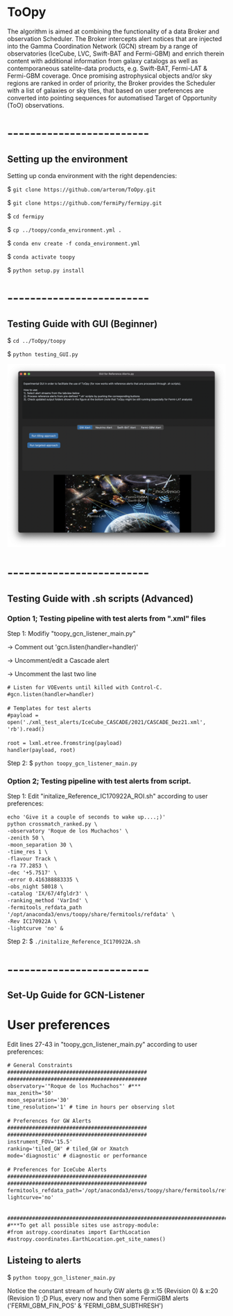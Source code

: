 # ToOpy
The algorithm is aimed at combining the functionality of a data Broker and observation Scheduler. The Broker intercepts alert notices that are injected into the Gamma Coordination Network (GCN) stream by a range of observatories (IceCube, LVC, Swift-BAT and Fermi-GBM) and enrich therein content with additional information from galaxy catalogs as well as contemporaneous satelite-data products, e.g. Swift-BAT, Fermi-LAT & Fermi-GBM coverage. Once promising astrophysical objects and/or sky regions are ranked in order of priority, the Broker provides the Scheduler with a list of galaxies or sky tiles, that based on user preferences are converted into pointing sequences for automatised Target of Opportunity (ToO) observations.
# -------------------------
## Setting up the environment
Setting up conda environment with the right dependencies:

$ `git clone https://github.com/arterom/ToOpy.git`

$ `git clone https://github.com/fermiPy/fermipy.git`

$ `cd fermipy`

$ `cp ../toopy/conda_environment.yml .`

$ `conda env create -f conda_environment.yml`

$ `conda activate toopy`

$ `python setup.py install`


# -------------------------

## Testing Guide with GUI (Beginner)

$ `cd ../ToOpy/toopy`

$ `python testing_GUI.py`

![Model](toopy/documentation_images/experimental_GUI.png)

# -------------------------

## Testing Guide with .sh scripts (Advanced)

### Option 1; Testing pipeline with test alerts from ".xml" files
Step 1: Modifiy "toopy_gcn_listener_main.py"

-> Comment out 'gcn.listen(handler=handler)'

-> Uncomment/edit a Cascade alert

-> Uncomment the last two line

```
# Listen for VOEvents until killed with Control-C.
#gcn.listen(handler=handler)

# Templates for test alerts
#payload = open('./xml_test_alerts/IceCube_CASCADE/2021/CASCADE_Dez21.xml', 'rb').read()

root = lxml.etree.fromstring(payload)
handler(payload, root)
```

Step 2: $ `python toopy_gcn_listener_main.py`

### Option 2; Testing pipeline with test alerts from script.
Step 1: Edit "initalize_Reference_IC170922A_ROI.sh" according to user preferences:
```
echo 'Give it a couple of seconds to wake up....;)'
python crossmatch_ranked.py \
-observatory 'Roque de los Muchachos' \
-zenith 50 \
-moon_separation 30 \
-time_res 1 \
-flavour Track \
-ra 77.2853 \
-dec '+5.7517' \
-error 0.416388883335 \
-obs_night 58018 \
-catalog 'IX/67/4fgldr3' \
-ranking_method 'VarInd' \
-fermitools_refdata_path '/opt/anaconda3/envs/toopy/share/fermitools/refdata' \
-Rev IC170922A \
-lightcurve 'no' &
```

Step 2: $ `./initalize_Reference_IC170922A.sh`

# -------------------------


## Set-Up Guide for GCN-Listener

# User preferences
Edit lines 27-43 in "toopy_gcn_listener_main.py" according to user preferences:
```
# General Constraints
#############################################
#############################################
observatory='"Roque de los Muchachos"' #***
max_zenith='50'
moon_separation='30'
time_resolution='1' # time in hours per observing slot

# Preferences for GW Alerts
#############################################
#############################################
instrument_FOV='15.5'
ranking='tiled_GW' # tiled_GW or Xmatch
mode='diagnostic' # diagnostic or performance

# Preferences for IceCube Alerts
#############################################
#############################################
fermitools_refdata_path='/opt/anaconda3/envs/toopy/share/fermitools/refdata'
lightcurve='no'


######################################################################################
#***To get all possible sites use astropy-module:
#from astropy.coordinates import EarthLocation
#astropy.coordinates.EarthLocation.get_site_names()

```


## Listeing to alerts
$ `python toopy_gcn_listener_main.py`

Notice the constant stream of hourly GW alerts @ x:15 (Revision 0) & x:20 (Revision 1) ;D
Plus, every now and then some FermiGBM alerts ('FERMI_GBM_FIN_POS' & 'FERMI_GBM_SUBTHRESH')







